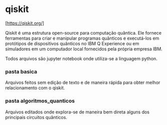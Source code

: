 # qiskit
[https://qiskit.org/]

Qiskit é uma estrutura open-source para computação quântica. Ele fornece ferramentas para criar e manipular programas quânticos e executá-los em protótipos de dispositivos quânticos no IBM Q Experience ou em simuladores em um computador local fornecidos pela própria empresa IBM. 

Todos arquivos são jupyter notebook onde utiliza-se a linguagem python.

### pasta basica
Arquivos feitos sem edição de texto e de maneira rápida para obter melhor relacionamento com o qiskit.

### pasta algoritmos_quanticos
Arquivos editados onde explora-se de maneira bem direta alguns dos principais circuitos quânticos.
